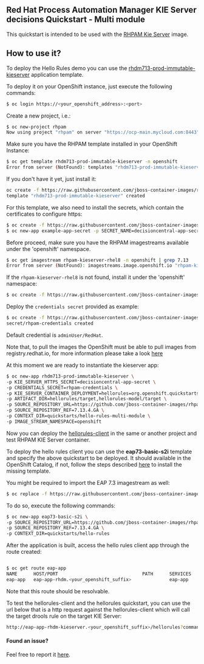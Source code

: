 ## Red Hat Process Automation Manager KIE Server decisions Quickstart - Multi module

This quickstart is intended to be used with the [RHPAM Kie Server](https://github.com/jboss-container-images/rhpam-7-openshift-image/tree/7.13.4.GA/kieserver) image.

## How to use it?

To deploy the Hello Rules demo you can use the [rhdm713-prod-immutable-kieserver](https://github.com/jboss-container-images/rhpam-7-openshift-image/blob/7.13.4.GA/templates/decision/rhdm713-prod-immutable-kieserver.yaml) application template.


To deploy it on your OpenShift instance, just execute the following commands:

```bash
$ oc login https://<your_openshift_address>:<port>
```

Create a new project, i.e.:

```bash
$ oc new-project rhpam
Now using project "rhpam" on server "https://ocp-main.mycloud.com:8443".
```


Make sure you have the RHPAM template installed in your OpenShift Instance:
```bash
$ oc get template rhdm713-prod-immutable-kieserver -n openshift
Error from server (NotFound): templates "rhdm713-prod-immutable-kieserver" not found
```
If you don't have it yet, just install it:

```bash
oc create -f https://raw.githubusercontent.com/jboss-container-images/rhpam-7-openshift-image/7.13.4.GA/templates/decision/rhdm713-prod-immutable-kieserver.yaml -n openshift
template "rhdm713-prod-immutable-kieserver" created
```

For this template, we also need to install the secrets, which contain the certificates to configure https:
```bash
$ oc create -f https://raw.githubusercontent.com/jboss-container-images/rhpam-7-openshift-image/7.13.4.GA/example-app-secret-template.yaml
$ oc new-app example-app-secret -p SECRET_NAME=decisioncentral-app-secret
```

Before proceed, make sure you have the RHPAM imagestreams available under the 'openshift' namespace.
```bash
$ oc get imagestream rhpam-kieserver-rhel8 -n openshift | grep 7.13
Error from server (NotFound): imagestreams.image.openshift.io "rhpam-kieserver-rhel8" not found
```
If the `rhpam-kieserver-rhel8` is not found, install it under the 'openshift' namespace:

```bash
$ oc create -f https://raw.githubusercontent.com/jboss-container-images/rhpam-7-openshift-image/7.13.4.GA/rhpam713-image-streams.yaml -n openshift
```

Deploy the `credentials secret` provided as example:

```bash
$ oc create -f https://raw.githubusercontent.com/jboss-container-images/rhpam-7-openshift-image/7.13.4.GA/example-credentials.yaml
secret/rhpam-credentials created
```

Default credential is `adminUser/RedHat`.

Note that, to pull the images the OpenShift must be able to pull images from registry.redhat.io, for more information
please take a look [here](https://access.redhat.com/RegistryAuthentication)

At this moment we are ready to instantiate the kieserver app:


```bash
$ oc new-app rhdm713-prod-immutable-kieserver \
-p KIE_SERVER_HTTPS_SECRET=decisioncentral-app-secret \
-p CREDENTIALS_SECRET=rhpam-credentials \
-p KIE_SERVER_CONTAINER_DEPLOYMENT=hellorules=org.openshift.quickstarts:rhpam-kieserver-decisions:1.6.0-SNAPSHOT \
-p ARTIFACT_DIR=hellorules/target,hellorules-model/target \
-p SOURCE_REPOSITORY_URL=https://github.com/jboss-container-images/rhpam-7-openshift-image.git \
-p SOURCE_REPOSITORY_REF=7.13.4.GA \
-p CONTEXT_DIR=quickstarts/hello-rules-multi-module \
-p IMAGE_STREAM_NAMESPACE=openshift
```


Now you can deploy the [hellorules-client](hellorules-client) in the same or another project and test RHPAM KIE Server container.

To deploy the hello rules client you can use the **eap73-basic-s2i** template and specify the above quickstart to be deployed. It should available in the OpenShift Catalog, 
if not, follow the steps described [here](https://github.com/jboss-container-images/jboss-eap-7-openshift-image/blob/eap73/README.adoc) to install the missing template. 

You might be required to import the EAP 7.3 imagestream as well:
```bash
$ oc replace -f https://raw.githubusercontent.com/jboss-container-images/jboss-eap-7-openshift-image/eap73/templates/eap73-image-stream.json -n openshift
```


To do so, execute the following commands:

```bash
$ oc new-app eap73-basic-s2i \
-p SOURCE_REPOSITORY_URL=https://github.com/jboss-container-images/rhpam-7-openshift-image.git \
-p SOURCE_REPOSITORY_REF=7.13.4.GA \
-p CONTEXT_DIR=quickstarts/hello-rules
```


After the application is built, access the hello rules client app through the route created:
```bash

$ oc get route eap-app
NAME      HOST/PORT                               PATH      SERVICES   PORT      TERMINATION   WILDCARD
eap-app   eap-app-rhdm.<your_openshift_suffix>              eap-app    <all>                   None
```

Note that this route should be resolvable.

To test the hellorules-client and the hellorules quickstart, you can use the url below that is a http request against the hellorules-client which
will call the target drools rule on the target KIE Server:

```bash
http://eap-app-rhdm-kieserver.<your_openshift_suffix>/hellorules?command=runRemoteRest&protocol=http&host=myapp-kieserver&port=8080&username=adminUser&password=RedHat
```

#### Found an issue?
Feel free to report it [here](https://github.com/jboss-container-images/rhpam-7-openshift-image/issues/new).
